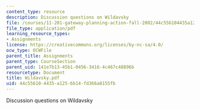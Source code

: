```yaml
---
content_type: resource
description: Discussion questions on Wildavsky
file: /courses/11-201-gateway-planning-action-fall-2002/44c556104435a1256b14fd366a8155fb_Wildavsky.pdf
file_type: application/pdf
learning_resource_types:
- Assignments
license: https://creativecommons.org/licenses/by-nc-sa/4.0/
ocw_type: OCWFile
parent_title: Assignments
parent_type: CourseSection
parent_uid: 141e7b13-45b1-0456-3416-4c467c48896b
resourcetype: Document
title: Wildavsky.pdf
uid: 44c55610-4435-a125-6b14-fd366a8155fb
---
```

Discussion questions on Wildavsky